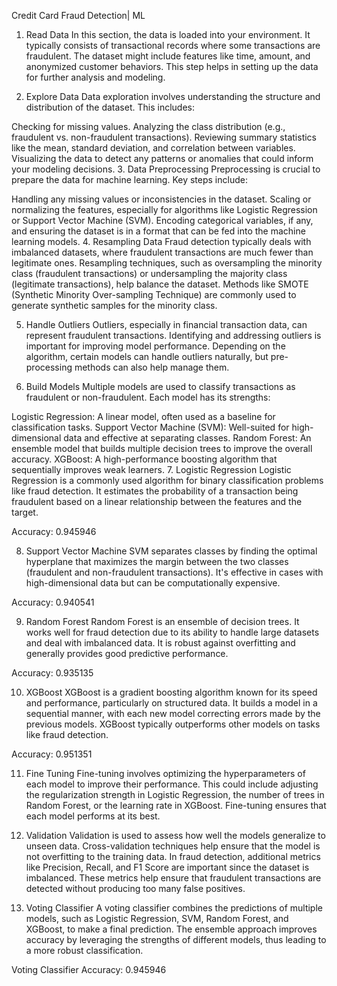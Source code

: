 Credit Card Fraud Detection| ML

1. Read Data
In this section, the data is loaded into your environment. It typically consists of transactional records where some transactions are fraudulent. The dataset might include features like time, amount, and anonymized customer behaviors. This step helps in setting up the data for further analysis and modeling.

2. Explore Data
Data exploration involves understanding the structure and distribution of the dataset. This includes:

Checking for missing values.
Analyzing the class distribution (e.g., fraudulent vs. non-fraudulent transactions).
Reviewing summary statistics like the mean, standard deviation, and correlation between variables.
Visualizing the data to detect any patterns or anomalies that could inform your modeling decisions.
3. Data Preprocessing
Preprocessing is crucial to prepare the data for machine learning. Key steps include:

Handling any missing values or inconsistencies in the dataset.
Scaling or normalizing the features, especially for algorithms like Logistic Regression or Support Vector Machine (SVM).
Encoding categorical variables, if any, and ensuring the dataset is in a format that can be fed into the machine learning models.
4. Resampling Data
Fraud detection typically deals with imbalanced datasets, where fraudulent transactions are much fewer than legitimate ones. Resampling techniques, such as oversampling the minority class (fraudulent transactions) or undersampling the majority class (legitimate transactions), help balance the dataset. Methods like SMOTE (Synthetic Minority Over-sampling Technique) are commonly used to generate synthetic samples for the minority class.

5. Handle Outliers
Outliers, especially in financial transaction data, can represent fraudulent transactions. Identifying and addressing outliers is important for improving model performance. Depending on the algorithm, certain models can handle outliers naturally, but pre-processing methods can also help manage them.

6. Build Models
Multiple models are used to classify transactions as fraudulent or non-fraudulent. Each model has its strengths:

Logistic Regression: A linear model, often used as a baseline for classification tasks.
Support Vector Machine (SVM): Well-suited for high-dimensional data and effective at separating classes.
Random Forest: An ensemble model that builds multiple decision trees to improve the overall accuracy.
XGBoost: A high-performance boosting algorithm that sequentially improves weak learners.
7. Logistic Regression
Logistic Regression is a commonly used algorithm for binary classification problems like fraud detection. It estimates the probability of a transaction being fraudulent based on a linear relationship between the features and the target.

Accuracy: 0.945946

8. Support Vector Machine
SVM separates classes by finding the optimal hyperplane that maximizes the margin between the two classes (fraudulent and non-fraudulent transactions). It's effective in cases with high-dimensional data but can be computationally expensive.

Accuracy: 0.940541

9. Random Forest
Random Forest is an ensemble of decision trees. It works well for fraud detection due to its ability to handle large datasets and deal with imbalanced data. It is robust against overfitting and generally provides good predictive performance.

Accuracy: 0.935135

10. XGBoost
XGBoost is a gradient boosting algorithm known for its speed and performance, particularly on structured data. It builds a model in a sequential manner, with each new model correcting errors made by the previous models. XGBoost typically outperforms other models on tasks like fraud detection.

Accuracy: 0.951351

11. Fine Tuning
Fine-tuning involves optimizing the hyperparameters of each model to improve their performance. This could include adjusting the regularization strength in Logistic Regression, the number of trees in Random Forest, or the learning rate in XGBoost. Fine-tuning ensures that each model performs at its best.

12. Validation
Validation is used to assess how well the models generalize to unseen data. Cross-validation techniques help ensure that the model is not overfitting to the training data. In fraud detection, additional metrics like Precision, Recall, and F1 Score are important since the dataset is imbalanced. These metrics help ensure that fraudulent transactions are detected without producing too many false positives.

13. Voting Classifier
A voting classifier combines the predictions of multiple models, such as Logistic Regression, SVM, Random Forest, and XGBoost, to make a final prediction. The ensemble approach improves accuracy by leveraging the strengths of different models, thus leading to a more robust classification.

Voting Classifier Accuracy: 0.945946
